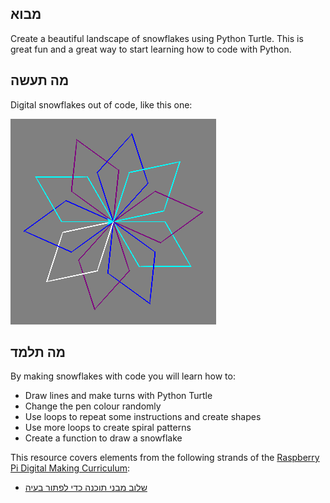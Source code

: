 ## מבוא

Create a beautiful landscape of snowflakes using Python Turtle. This is great fun and a great way to start learning how to code with Python.

## מה תעשה

Digital snowflakes out of code, like this one:

![snowflake](images/makeasnowflake.png)

## מה תלמד

By making snowflakes with code you will learn how to:

- Draw lines and make turns with Python Turtle
- Change the pen colour randomly
- Use loops to repeat some instructions and create shapes
- Use more loops to create spiral patterns
- Create a function to draw a snowflake

This resource covers elements from the following strands of the [Raspberry Pi Digital Making Curriculum](https://www.raspberrypi.org/curriculum/):

- [שלוב מבני תוכנה כדי לפתור בעיה](https://www.raspberrypi.org/curriculum/programming/builder)